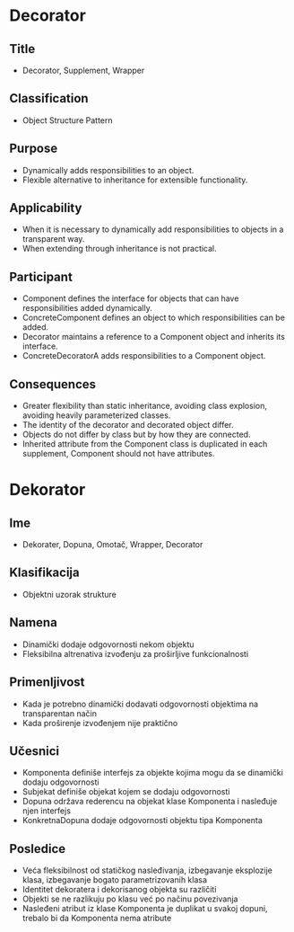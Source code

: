 # Decorator

## Title
- Decorator, Supplement, Wrapper

## Classification
- Object Structure Pattern

## Purpose
- Dynamically adds responsibilities to an object.
- Flexible alternative to inheritance for extensible functionality.

## Applicability
- When it is necessary to dynamically add responsibilities to objects in a transparent way.
- When extending through inheritance is not practical.

## Participant
- Component defines the interface for objects that can have responsibilities added dynamically.
- ConcreteComponent defines an object to which responsibilities can be added.
- Decorator maintains a reference to a Component object and inherits its interface.
- ConcreteDecoratorA adds responsibilities to a Component object.

## Consequences
- Greater flexibility than static inheritance, avoiding class explosion, avoiding heavily parameterized classes.
- The identity of the decorator and decorated object differ.
- Objects do not differ by class but by how they are connected.
- Inherited attribute from the Component class is duplicated in each supplement, Component should not have attributes.




# Dekorator

## Ime
- Dekorater, Dopuna, Omotač, Wrapper, Decorator

## Klasifikacija
- Objektni uzorak strukture

## Namena
- Dinamički dodaje odgovornosti nekom objektu
- Fleksibilna altrenativa izvođenju za proširljive funkcionalnosti

## Primenljivost
- Kada je potrebno dinamički dodavati odgovornosti objektima na transparentan način
- Kada proširenje izvođenjem nije praktično 

## Učesnici
- Komponenta definiše interfejs za objekte kojima mogu da se dinamički dodaju odgovornosti
- Subjekat definiše objekat kojem se dodaju odgovornosti
- Dopuna održava rederencu na objekat klase Komponenta i nasleđuje njen interfejs
- KonkretnaDopuna dodaje odgovornosti objektu tipa Komponenta

## Posledice
- Veća fleksibilnost od statičkog nasleđivanja, izbegavanje eksplozije klasa, izbegavanje bogato parametrizovanih klasa
- Identitet dekoratera i dekorisanog objekta su različiti
- Objekti se ne razlikuju po klasu već po načinu povezivanja
- Nasleđeni atribut iz klase Komponenta je duplikat u svakoj dopuni, trebalo bi da Komponenta nema atribute

